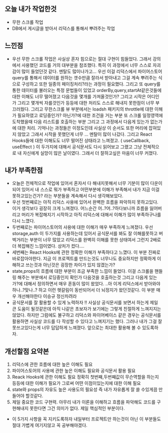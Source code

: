 ## 오늘 내가 작업한것
- 무한 스크롤 작업
- DB에서 게시글을 받아서 리덕스를 통해서 뿌려주는 작업

## 느낀점
- 우선 무한 스크롤 작업은 사실상 혼자 힘으로는 절대 구현이 힘들었다. 그래서 강의에서 사용했던 코드를 거의 대부분을 참조했다. 특히 이 과정에서 너무 스스로 자괴감이 많이 들었던것 같다. 멘탈도 많이나가고... 우선 이걸 리덕스에서 파이어스토어 query를 통해서 데이터를 원하는 갯수만큼 잘라서 받아내고 그걸 계속 뿌려주는 식으로 구성하고 또한 일종의 페이징처리?라는 과정이 필요했다. 그리고 또 query를 통한 데이터를 불러오는 특정 문법들이 있었고 orderBy,query,startAt같은것들에 대한 이해도 너무 떨어졌고 다음것을 몇개를 가져올것인가? 그리고 시작은 어디인가 그리고 몇개씩 자를것인가 등등에 대한 처리도 스스로 해내지 못한점이 너무 부끄러웠다. 그리고 무한스크롤 뷰 부분에서는 loadsh 패키지의 throttle에 대한 이해가 필요하였고 로딩중인가? 아닌가?에 대한 조건을 거는 부분 또 스크롤 일정영역에 도착했을때 다음 리스트를 호출하는 부분 그리고 그 과정에서 다음게 있는가 없는가에 대한 처리. 기억나는 과정들은 이정도인데 사실상 이 순서도 또한 머리에 잡혀있지 않았고 그래서 시작을 못했던게 너무 ... 멘탈이 많이 나갔다. 그리고 React Hooks들에 대한 이해도도 너무 떨어진 상태라고 느껴졌고. ( useCallback, useEffect ) 이 두가지에 대해서 공식문서도 다시 읽어보고 그랬고 그냥 전체적으로 내 자신에게 실망이 많은 날이였다. 그래서 더 잘하고싶은 마음이 너무 커졌다.


## 내가 부족한점
- 오늘은 전체적으로 작업에 있어서 혼자서 다 해내지못해서 너무 기분이 많이 다운이되어 있어서 내 스스로 뭐가 부족하고 어떤부분에 이해가 부족해서 내가 지금 이걸 못하고있는건가? 라는 부분들을 계속해서 다시 생각해보았다. 
- 우선 첫번째로는 아직 리덕스 사용에 있어서 완벽한 흐름을 파악하지 못하고있다. 이거 생각보다 굉장히 크게 느껴졌다. 어느순간 어..?어..?하다보니까 흐름을 잃어버리고 머리가 복잡해지기 시작하고 아직 리덕스에 대해서 이해가 많이 부족하구나를 다시 느꼈다. 
- 두번째로는 파이어스토어의 사용에 대한 이해가 매우 부족하게 느껴졌다. 우선 storage,auth 이 두가지를 사용하는데 있어서 공식문서를 봐도 잘 이해를못하고 버벅거리는 부분이 너무 많았고 리덕스를 완벽히 이해를 못한 상태여서 그런지 2배로 더 복잡해진 느낌이였다. 상처가 컸다.... 
- 세번째는 React Hooks에 관한 정확한 이해가 부족하다고 느꼈다. 이 부분 진짜로 바로잡아야한다. 지금 이 프로젝트를 만드는것도 너무나도 중요하지만 정확하게 이해하고 쓰는것과 아닌것은 굉장한 차이가 있지 않겠는가?
- state,props의 흐름에 대한 부분이 조금 부족한 느낌이 들었다. 이걸 스크롤을 핸들링 해주는 부분에서 로딩중인지 확인가 다음것을 호출하는것 그리고 다음게 있는가?에 대해서 정의하면서 매우 혼동이 많이 왔었다. ..아 이게 리덕스에서 받아와야하나..?맞나..? 하고 이런 헷갈림이 동반되어서 더 뇌정지가 왔던것같다. 이 부분 매우 개선해야한다 이승규 정신차려라
- 공식문서를 잘 활용할 수 있게 노력하자 !! 사실상 공식문서를 보면서 하는게 제일 큰 도움이 될것같은데 아직 나같은 초보자가 보기에는 그렇게 친절하게 느껴지지는 않았다. 하지만 그럼에도 불구하고 리덕스와 파이어베이스 같은 경우는 공식문서를 활용하면 사실상 코드를 다 작성할 수 있다고 느껴지기는 했다. 그러나 내가 그걸 잘 못쓰고있다는게 너무 답답하게 느껴졌다. 앞으로는 최대한 활용해 볼 수 있도록하자.

## 개선할점 요약본
 1. 리덕스에 관한 흐름에 대한 높은 이해도 필요
 2. 파이어스토어의 사용에 관한 높은 이해도 필요와 공식문서 활용 필요
 3. Reack Hooks에 관한 이해도 필요 정확히 첫번째,두번째값이 무슨역할을 하는지 등등에 대한 이해가 필요가 그로써 어떤 이점이있는지에 대한 이해 필요
 4. state와 props의 자유도 높은 사용도의 필요성 즉 내가 자유롭게 잘 쓸 수있게끔 만들어야 할것같다.
 5. 제일 중요한 코드 구현력. 아무리 내가 이론을 이해하고 흐름을 파악해도 코드를 구현해내지 못한다면 그건 의미가 없다. 제일 핵심적인 부분이다.

- 이 5가지 사항을 꼭 지키도록하자 내일부터 프로젝트만 하는것이 아닌 이 부분들도 절대 가볍게 여기지않고 꼭 공부해야겠다.
